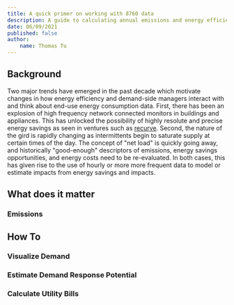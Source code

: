 ```yaml
---
title: A quick primer on working with 8760 data
description: A guide to calculating annual emissions and energy efficiency savings, using hourly data.
date: 06/09/2021
published: false
author:
    name: Thomas Tu
---
```



## Background

Two major trends have emerged in the past decade which motivate changes in how energy efficiency and demand-side managers interact with and think about end-use energy consumption data.  First, there has been an explosion of high frequency network connected monitors in buildings and appliances.  This has unlocked the possibility of highly resolute and precise energy savings as seen in ventures such as [recurve](https://www.recurve.com/).  Second,  the nature of the gird is rapidly changing as intermittents begin to saturate supply at certain times of the day.  The concept of "net load" is quickly going away, and historically "good-enough" descriptors of emissions, energy savings opportunities, and energy costs need to be re-evaluated.  In both cases, this has given rise to the use of hourly or more more frequent data to model or estimate impacts from energy savings and impacts.

## What does it matter

### Emissions

## How To

### Visualize Demand

### Estimate Demand Response Potential

### Calculate Utility Bills


